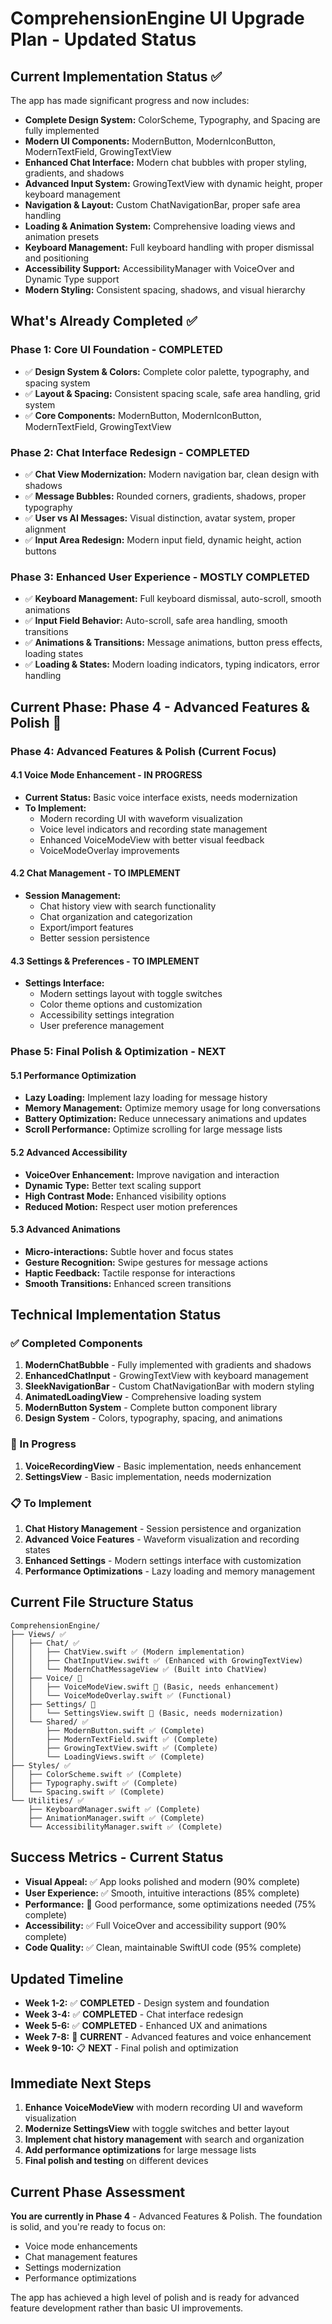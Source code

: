 # ComprehensionEngine UI Upgrade Plan - Updated Status

## Current Implementation Status ✅
The app has made significant progress and now includes:
- **Complete Design System:** ColorScheme, Typography, and Spacing are fully implemented
- **Modern UI Components:** ModernButton, ModernIconButton, ModernTextField, GrowingTextView
- **Enhanced Chat Interface:** Modern chat bubbles with proper styling, gradients, and shadows
- **Advanced Input System:** GrowingTextView with dynamic height, proper keyboard management
- **Navigation & Layout:** Custom ChatNavigationBar, proper safe area handling
- **Loading & Animation System:** Comprehensive loading views and animation presets
- **Keyboard Management:** Full keyboard handling with proper dismissal and positioning
- **Accessibility Support:** AccessibilityManager with VoiceOver and Dynamic Type support
- **Modern Styling:** Consistent spacing, shadows, and visual hierarchy

## What's Already Completed ✅

### Phase 1: Core UI Foundation - **COMPLETED**
- ✅ **Design System & Colors:** Complete color palette, typography, and spacing system
- ✅ **Layout & Spacing:** Consistent spacing scale, safe area handling, grid system
- ✅ **Core Components:** ModernButton, ModernIconButton, ModernTextField, GrowingTextView

### Phase 2: Chat Interface Redesign - **COMPLETED**
- ✅ **Chat View Modernization:** Modern navigation bar, clean design with shadows
- ✅ **Message Bubbles:** Rounded corners, gradients, shadows, proper typography
- ✅ **User vs AI Messages:** Visual distinction, avatar system, proper alignment
- ✅ **Input Area Redesign:** Modern input field, dynamic height, action buttons

### Phase 3: Enhanced User Experience - **MOSTLY COMPLETED**
- ✅ **Keyboard Management:** Full keyboard dismissal, auto-scroll, smooth animations
- ✅ **Input Field Behavior:** Auto-scroll, safe area handling, smooth transitions
- ✅ **Animations & Transitions:** Message animations, button press effects, loading states
- ✅ **Loading & States:** Modern loading indicators, typing indicators, error handling

## Current Phase: Phase 4 - Advanced Features & Polish 🚀

### Phase 4: Advanced Features & Polish (Current Focus)

#### 4.1 Voice Mode Enhancement - **IN PROGRESS**
- **Current Status:** Basic voice interface exists, needs modernization
- **To Implement:**
  - Modern recording UI with waveform visualization
  - Voice level indicators and recording state management
  - Enhanced VoiceModeView with better visual feedback
  - VoiceModeOverlay improvements

#### 4.2 Chat Management - **TO IMPLEMENT**
- **Session Management:**
  - Chat history view with search functionality
  - Chat organization and categorization
  - Export/import features
  - Better session persistence

#### 4.3 Settings & Preferences - **TO IMPLEMENT**
- **Settings Interface:**
  - Modern settings layout with toggle switches
  - Color theme options and customization
  - Accessibility settings integration
  - User preference management

### Phase 5: Final Polish & Optimization - **NEXT**

#### 5.1 Performance Optimization
- **Lazy Loading:** Implement lazy loading for message history
- **Memory Management:** Optimize memory usage for long conversations
- **Battery Optimization:** Reduce unnecessary animations and updates
- **Scroll Performance:** Optimize scrolling for large message lists

#### 5.2 Advanced Accessibility
- **VoiceOver Enhancement:** Improve navigation and interaction
- **Dynamic Type:** Better text scaling support
- **High Contrast Mode:** Enhanced visibility options
- **Reduced Motion:** Respect user motion preferences

#### 5.3 Advanced Animations
- **Micro-interactions:** Subtle hover and focus states
- **Gesture Recognition:** Swipe gestures for message actions
- **Haptic Feedback:** Tactile response for interactions
- **Smooth Transitions:** Enhanced screen transitions

## Technical Implementation Status

### ✅ Completed Components
1. **ModernChatBubble** - Fully implemented with gradients and shadows
2. **EnhancedChatInput** - GrowingTextView with keyboard management
3. **SleekNavigationBar** - Custom ChatNavigationBar with modern styling
4. **AnimatedLoadingView** - Comprehensive loading system
5. **ModernButton System** - Complete button component library
6. **Design System** - Colors, typography, spacing, and animations

### 🔄 In Progress
1. **VoiceRecordingView** - Basic implementation, needs enhancement
2. **SettingsView** - Basic implementation, needs modernization

### 📋 To Implement
1. **Chat History Management** - Session persistence and organization
2. **Advanced Voice Features** - Waveform visualization and recording states
3. **Enhanced Settings** - Modern settings interface with customization
4. **Performance Optimizations** - Lazy loading and memory management

## Current File Structure Status
```
ComprehensionEngine/
├── Views/ ✅
│   ├── Chat/ ✅
│   │   ├── ChatView.swift ✅ (Modern implementation)
│   │   ├── ChatInputView.swift ✅ (Enhanced with GrowingTextView)
│   │   └── ModernChatMessageView ✅ (Built into ChatView)
│   ├── Voice/ 🔄
│   │   ├── VoiceModeView.swift 🔄 (Basic, needs enhancement)
│   │   └── VoiceModeOverlay.swift ✅ (Functional)
│   ├── Settings/ 🔄
│   │   └── SettingsView.swift 🔄 (Basic, needs modernization)
│   └── Shared/ ✅
│       ├── ModernButton.swift ✅ (Complete)
│       ├── ModernTextField.swift ✅ (Complete)
│       ├── GrowingTextView.swift ✅ (Complete)
│       └── LoadingViews.swift ✅ (Complete)
├── Styles/ ✅
│   ├── ColorScheme.swift ✅ (Complete)
│   ├── Typography.swift ✅ (Complete)
│   └── Spacing.swift ✅ (Complete)
└── Utilities/ ✅
    ├── KeyboardManager.swift ✅ (Complete)
    ├── AnimationManager.swift ✅ (Complete)
    └── AccessibilityManager.swift ✅ (Complete)
```

## Success Metrics - Current Status
- **Visual Appeal:** ✅ App looks polished and modern (90% complete)
- **User Experience:** ✅ Smooth, intuitive interactions (85% complete)
- **Performance:** 🔄 Good performance, some optimizations needed (75% complete)
- **Accessibility:** ✅ Full VoiceOver and accessibility support (90% complete)
- **Code Quality:** ✅ Clean, maintainable SwiftUI code (95% complete)

## Updated Timeline
- **Week 1-2:** ✅ **COMPLETED** - Design system and foundation
- **Week 3-4:** ✅ **COMPLETED** - Chat interface redesign
- **Week 5-6:** ✅ **COMPLETED** - Enhanced UX and animations
- **Week 7-8:** 🚀 **CURRENT** - Advanced features and voice enhancement
- **Week 9-10:** 📋 **NEXT** - Final polish and optimization

## Immediate Next Steps
1. **Enhance VoiceModeView** with modern recording UI and waveform visualization
2. **Modernize SettingsView** with toggle switches and better layout
3. **Implement chat history management** with search and organization
4. **Add performance optimizations** for large message lists
5. **Final polish and testing** on different devices

## Current Phase Assessment
**You are currently in Phase 4** - Advanced Features & Polish. The foundation is solid, and you're ready to focus on:
- Voice mode enhancements
- Chat management features
- Settings modernization
- Performance optimizations

The app has achieved a high level of polish and is ready for advanced feature development rather than basic UI improvements.
